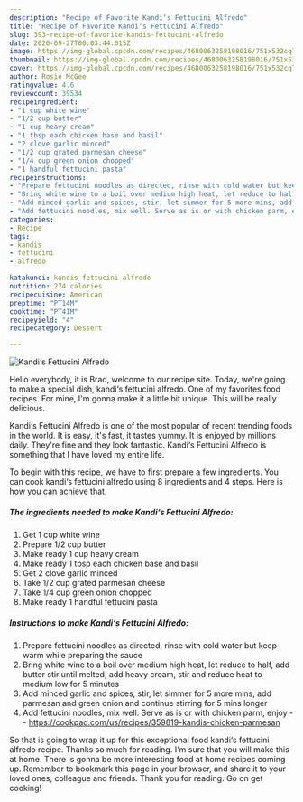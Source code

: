 ```yaml
---
description: "Recipe of Favorite Kandi‘s Fettucini Alfredo"
title: "Recipe of Favorite Kandi‘s Fettucini Alfredo"
slug: 393-recipe-of-favorite-kandis-fettucini-alfredo
date: 2020-09-27T00:03:44.015Z
image: https://img-global.cpcdn.com/recipes/4680063258198016/751x532cq70/kandis-fettucini-alfredo-recipe-main-photo.jpg
thumbnail: https://img-global.cpcdn.com/recipes/4680063258198016/751x532cq70/kandis-fettucini-alfredo-recipe-main-photo.jpg
cover: https://img-global.cpcdn.com/recipes/4680063258198016/751x532cq70/kandis-fettucini-alfredo-recipe-main-photo.jpg
author: Rosie McGee
ratingvalue: 4.6
reviewcount: 39534
recipeingredient:
- "1 cup white wine"
- "1/2 cup butter"
- "1 cup heavy cream"
- "1 tbsp each chicken base and basil"
- "2 clove garlic minced"
- "1/2 cup grated parmesan cheese"
- "1/4 cup green onion chopped"
- "1 handful fettucini pasta"
recipeinstructions:
- "Prepare fettucini noodles as directed, rinse with cold water but keep warm while preparing the sauce"
- "Bring white wine to a boil over medium high heat, let reduce to half, add butter stir until melted, add heavy cream, stir and reduce heat to medium low for 5 minutes"
- "Add minced garlic and spices, stir, let simmer for 5 more mins, add parmesan and green onion and continue stirring for 5 mins longer"
- "Add fettucini noodles, mix well. Serve as is or with chicken parm, enjoy  https://cookpad.com/us/recipes/359819-kandis-chicken-parmesan"
categories:
- Recipe
tags:
- kandis
- fettucini
- alfredo

katakunci: kandis fettucini alfredo 
nutrition: 274 calories
recipecuisine: American
preptime: "PT14M"
cooktime: "PT41M"
recipeyield: "4"
recipecategory: Dessert

---
```



![Kandi‘s Fettucini Alfredo](https://img-global.cpcdn.com/recipes/4680063258198016/751x532cq70/kandis-fettucini-alfredo-recipe-main-photo.jpg)

Hello everybody, it is Brad, welcome to our recipe site. Today, we're going to make a special dish, kandi‘s fettucini alfredo. One of my favorites food recipes. For mine, I'm gonna make it a little bit unique. This will be really delicious.



Kandi‘s Fettucini Alfredo is one of the most popular of recent trending foods in the world. It is easy, it's fast, it tastes yummy. It is enjoyed by millions daily. They're fine and they look fantastic. Kandi‘s Fettucini Alfredo is something that I have loved my entire life.


To begin with this recipe, we have to first prepare a few ingredients. You can cook kandi‘s fettucini alfredo using 8 ingredients and 4 steps. Here is how you can achieve that.

<!--inarticleads1-->

##### The ingredients needed to make Kandi‘s Fettucini Alfredo:

1. Get 1 cup white wine
1. Prepare 1/2 cup butter
1. Make ready 1 cup heavy cream
1. Make ready 1 tbsp each chicken base and basil
1. Get 2 clove garlic minced
1. Take 1/2 cup grated parmesan cheese
1. Take 1/4 cup green onion chopped
1. Make ready 1 handful fettucini pasta




<!--inarticleads2-->

##### Instructions to make Kandi‘s Fettucini Alfredo:

1. Prepare fettucini noodles as directed, rinse with cold water but keep warm while preparing the sauce
1. Bring white wine to a boil over medium high heat, let reduce to half, add butter stir until melted, add heavy cream, stir and reduce heat to medium low for 5 minutes
1. Add minced garlic and spices, stir, let simmer for 5 more mins, add parmesan and green onion and continue stirring for 5 mins longer
1. Add fettucini noodles, mix well. Serve as is or with chicken parm, enjoy -  - https://cookpad.com/us/recipes/359819-kandis-chicken-parmesan




So that is going to wrap it up for this exceptional food kandi‘s fettucini alfredo recipe. Thanks so much for reading. I'm sure that you will make this at home. There is gonna be more interesting food at home recipes coming up. Remember to bookmark this page in your browser, and share it to your loved ones, colleague and friends. Thank you for reading. Go on get cooking!
